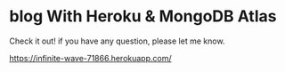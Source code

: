 # blog With Heroku & MongoDB Atlas

Check it out! if you have any question, please let me know.

https://infinite-wave-71866.herokuapp.com/
